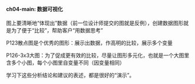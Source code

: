 #### ch04-main: 数据可视化
图上要清晰地“体现出”数据（前一位设计师提交的图就是反例），创建数据图形就是为了便于“比较”，帮助客户“用数据思考”

P123散点图是个优秀的图形：展示出数据，作高明的比较，展示多个变量

P126-3x3大图：为了促成更有效的比较，尽量让图形多元化，也就是一个大图里含多个小图，每个小图里自变量不同（因变量相同）

学习下这些分析结论和建议的表述，都是很好的“演示”。